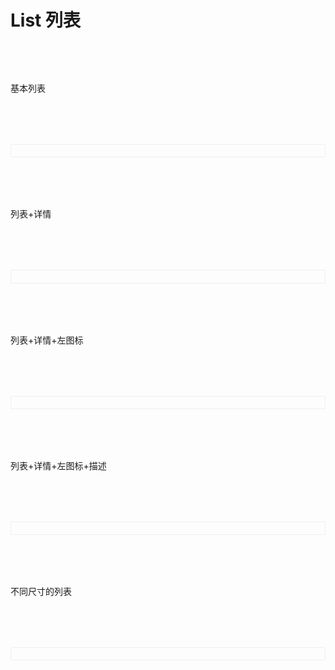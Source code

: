 # List 列表

<script setup>
import demo1 from './demo1.vue'
import demo2 from './demo2.vue'
import DOC from '@/components/docview.vue';
import codeds from '@/components/codeds.vue';
</script>

<div class="lisdoc1"></div>
基本列表
<div class="lisdoc2">
<demo1></demo1>
</div>
<Suspense><codeds compname="llist" demoname="demo1"></codeds></Suspense>

<div class="lisdoc1"></div>
列表+详情
<div class="lisdoc2">
<demo2></demo2>
</div>
<Suspense><codeds compname="llist" demoname="demo2"></codeds></Suspense>

<div class="lisdoc1"></div>
列表+详情+左图标
<div class="lisdoc2">

</div>

<div class="lisdoc1"></div>
列表+详情+左图标+描述
<div class="lisdoc2">

</div>

<div class="lisdoc1"></div>
不同尺寸的列表
<div class="lisdoc2">

</div>

<style>
  .lisdoc1{
      margin-top:2vh;
  }
  .lisdoc2{
        display:"block";
        border:1px solid #f0f0f0;
        padding:1vw;
        margin-top:2vh;
    }
</style>
